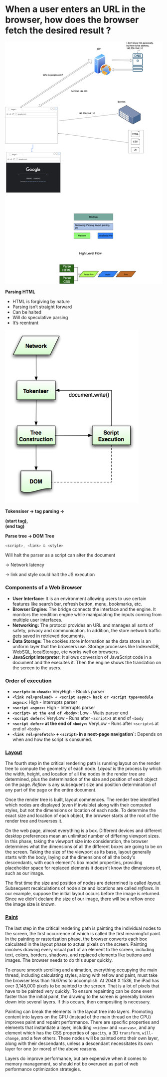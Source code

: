 # When a user enters an URL in the browser, how does the browser fetch the desired result ?

![Untitled](assets/workflow.png)

**Parsing HTML**

- HTML is forgiving by nature
- Parsing isn’t straight forward
- Can be halted
- Will do speculative parsing
- It’s reentrant

![Untitled](assets/tokeniser.png)

**Tokensiser → tag parsing → <div> (start tag), </div>(end tag)**

**Parse tree → DOM Tree**

```js
<script>, <link> & <style>
```

Will halt the parser as a script can alter the document

→ Network latency

→ link and style could halt the JS execution

### **Components of a Web Browser**

- **User Interface:** It is an environment allowing users to use certain features like search bar, refresh button, menu, bookmarks, etc.
- **Browser Engine:** The bridge connects the interface and the engine. It monitors the rendition engine while manipulating the inputs coming from multiple user interfaces.
- **Networking:** The protocol provides an URL and manages all sorts of safety, privacy and communication. In addition, the store network traffic gets saved in retrieved documents.
- **Data Storage:** The cookies store information as the data store is an uniform layer that the browsers use. Storage processes like IndexedDB, WebSQL, localStorage, etc works well on browsers.
- **JavaScript Interpreter:** It allows conversion of JavaScript code in a document and the executes it. Then the engine shows the translation on the screen to the users.

### Order of execution

- **`<script>` in `<head>`:** VeryHigh - Blocks parser
- **`<link rel=preload> + <script async> hack or <script type=module async>`:** High - Interrupts parser
- **`<script async>`:** High - Interrupts parser
- **`<script> at the end of <body>`:** Low - Waits parser end
- **`<script defer>`:** VeryLow - Runs after `<script>`s at end of `<body`
- **`<script defer>` at the end of `<body>`:** VeryLow - Runs after `<script>`s at end of `<body>`
- **`<link rel=prefetch>` + `<script>` in a next-page navigation`:** Depends on when and how the script is consumed.

### **[Layout](https://developer.mozilla.org/en-US/docs/Web/Performance/How_browsers_work#layout)**

The fourth step in the critical rendering path is running layout on the render tree to compute the geometry of each node. *Layout* is the process by which the width, height, and location of all the nodes in the render tree are determined, plus the determination of the size and position of each object on the page. *Reflow* is any subsequent size and position determination of any part of the page or the entire document.

Once the render tree is built, layout commences. The render tree identified which nodes are displayed (even if invisible) along with their computed styles, but not the dimensions or location of each node. To determine the exact size and location of each object, the browser starts at the root of the render tree and traverses it.

On the web page, almost everything is a box. Different devices and different desktop preferences mean an unlimited number of differing viewport sizes. In this phase, taking the viewport size into consideration, the browser determines what the dimensions of all the different boxes are going to be on the screen. Taking the size of the viewport as its base, layout generally starts with the body, laying out the dimensions of all the body's descendants, with each element's box model properties, providing placeholder space for replaced elements it doesn't know the dimensions of, such as our image.

The first time the size and position of nodes are determined is called *layout*. Subsequent recalculations of node size and locations are called *reflows*. In our example, suppose the initial layout occurs before the image is returned. Since we didn't declare the size of our image, there will be a reflow once the image size is known.

### **[Paint](https://developer.mozilla.org/en-US/docs/Web/Performance/How_browsers_work#paint)**

The last step in the critical rendering path is painting the individual nodes to the screen, the first occurrence of which is called the first meaningful paint. In the painting or rasterization phase, the browser converts each box calculated in the layout phase to actual pixels on the screen. Painting involves drawing every visual part of an element to the screen, including text, colors, borders, shadows, and replaced elements like buttons and images. The browser needs to do this super quickly.

To ensure smooth scrolling and animation, everything occupying the main thread, including calculating styles, along with reflow and paint, must take the browser less than 16.67ms to accomplish. At 2048 X 1536, the iPad has over 3,145,000 pixels to be painted to the screen. That is a lot of pixels that have to be painted very quickly. To ensure repainting can be done even faster than the initial paint, the drawing to the screen is generally broken down into several layers. If this occurs, then compositing is necessary.

Painting can break the elements in the layout tree into layers. Promoting content into layers on the GPU (instead of the main thread on the CPU) improves paint and repaint performance. There are specific properties and elements that instantiate a layer, including `<video>` and `<canvas>`, and any element which has the CSS properties of `opacity`, a 3D `transform`, `will-change`, and a few others. These nodes will be painted onto their own layer, along with their descendants, unless a descendant necessitates its own layer for one (or more) of the above reasons.

Layers do improve performance, but are expensive when it comes to memory management, so should not be overused as part of web performance optimization strategies.
